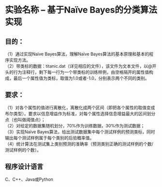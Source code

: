 # 实验名称 – 基于Naïve Bayes的分类算法实现

## 目的：
（1）通过实现Naïve Bayes算法，理解Naïve Bayes算法的基本原理和基本的程序实现方法。\
（2）带类标的数据：titanic.dat（详见相应的文件），该文件为文本文件，以@开头的行为注释行，剩下每一行为一个带类标的训练样例，由空格隔开的属性值构成，最后一个属性值为类标，取值为1.0或者-1.0，分别表示两个不同的类别。

## 要求：
（1）对各个属性的值进行离散化，离散化成两个区间（即把各个属性的取值变成布尔类型）。要求以信息增益作为标准，对每个属性选择信息增益最大的区间划分点（也叫做阈值点）；\
（2）对给定的数据集随机划分，70%作为训练数据，30%作为测试数据；\
（3）实现Naïve Bayes算法，给出测试数据集中每个测试样例的预测类标，同时输出每个测试样例属于每个类别的后验概率值。\
（4）统计算法在测试集上类别预测的准确率（预测类别正确的测试样例的个数/测试样例的个数）。

## 程序设计语言
   C、C++、Java或Python
